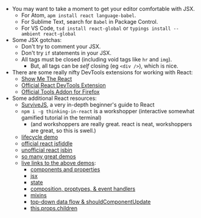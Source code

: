* You may want to take a moment to get your editor comfortable with JSX.
  * For Atom, `apm install react language-babel`.
  * For Sublime Text, search for `Babel` in Package Control.
  * For VS Code, `tsd install react-global` or `typings install --ambient react-global`
* Some JSX gotchas:
  * Don't try to comment your JSX.
  * Don't try `if` statements in your JSX.
  * All tags must be closed (including void tags like `hr` and `img`).
    * But, all tags can be _self_ closing (eg `<div />`), which is nice.
* There are some really nifty DevTools extensions for working with React:
  * [Show Me The React](https://chrome.google.com/webstore/detail/show-me-the-react/iaebolhfcmodobkanmaahdhnlplncbnd)
  * [Official React DevTools Extension](https://chrome.google.com/webstore/detail/react-developer-tools/fmkadmapgofadopljbjfkapdkoienihi)
  * [Official Tools Addon for Firefox](https://addons.mozilla.org/en-US/firefox/addon/react-devtools/)
* Some additional React resources:
  * [SurviveJS](https://survivejs.com/), a very in-depth beginner's guide to React
  * `npm i -g thinking-in-react` is a workshopper (interactive somewhat gamified tutorial in the terminal)
    * (and workshoppers are really great. react is neat, workshoppers are great, so this is swell.)
  * [lifecycle demo](http://plnkr.co/edit/JrdxRs?p=preview)
  * [official react jsfiddle](http://jsfiddle.net/reactjs/69z2wepo/)
  * [unofficial react jsbin](http://jsbin.com/yafixat/edit?js,output)
  * [so many great demos](https://github.com/BinaryMuse/react-primer)
  * [live links to the above demos](http://binarymuse.github.io/react-primer/build/):
    * [components and properties](http://binarymuse.github.io/react-primer/build/index.html?1)
    * [jsx](http://binarymuse.github.io/react-primer/build/index.html?2)
    * [state](http://binarymuse.github.io/react-primer/build/index.html?3)
    * [composition, proptypes, & event handlers](http://binarymuse.github.io/react-primer/build/index.html?4)
    * [mixins](http://binarymuse.github.io/react-primer/build/index.html?5)
    * [top-down data flow & shouldComponentUpdate](http://binarymuse.github.io/react-primer/build/index.html?6)
    * [this.props.children](http://binarymuse.github.io/react-primer/build/index.html?2)
